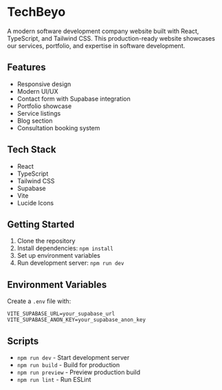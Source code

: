 # TechBeyo

A modern software development company website built with React, TypeScript, and Tailwind CSS. This production-ready website showcases our services, portfolio, and expertise in software development.

## Features

- Responsive design
- Modern UI/UX
- Contact form with Supabase integration
- Portfolio showcase
- Service listings
- Blog section
- Consultation booking system

## Tech Stack

- React
- TypeScript
- Tailwind CSS
- Supabase
- Vite
- Lucide Icons

## Getting Started

1. Clone the repository
2. Install dependencies: `npm install`
3. Set up environment variables
4. Run development server: `npm run dev`

## Environment Variables

Create a `.env` file with:

```env
VITE_SUPABASE_URL=your_supabase_url
VITE_SUPABASE_ANON_KEY=your_supabase_anon_key
```

## Scripts

- `npm run dev` - Start development server
- `npm run build` - Build for production
- `npm run preview` - Preview production build
- `npm run lint` - Run ESLint